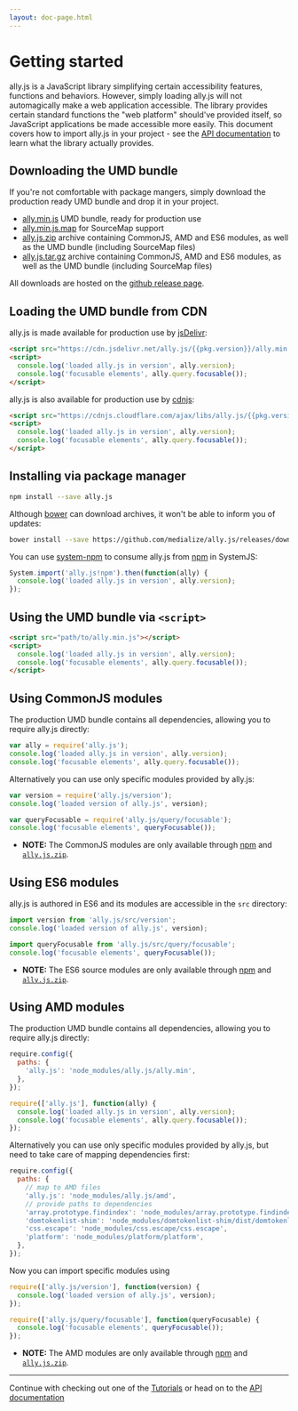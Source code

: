 ```yaml
---
layout: doc-page.html
---
```


# Getting started

ally.js is a JavaScript library simplifying certain accessibility features, functions and behaviors. However, simply loading ally.js will not automagically make a web application accessible. The library provides certain standard functions the "web platform" should've provided itself, so JavaScript applications be made accessible more easily. This document covers how to import ally.js in your project - see the [API documentation](api/README.md) to learn what the library actually provides.


## Downloading the UMD bundle

If you're not comfortable with package mangers, simply download the production ready UMD bundle and drop it in your project.

* <a href="https://github.com/medialize/ally.js/releases/download/{{pkg.version}}/ally.min.js" class="download-file">ally.min.js</a> UMD bundle, ready for production use
* <a href="https://github.com/medialize/ally.js/releases/download/{{pkg.version}}/ally.min.js.map" class="download-file">ally.min.js.map</a> for SourceMap support
* <a href="https://github.com/medialize/ally.js/releases/download/{{pkg.version}}/ally.js.zip" class="download-file">ally.js.zip</a> archive containing CommonJS, AMD and ES6 modules, as well as the UMD bundle (including SourceMap files)
* <a href="https://github.com/medialize/ally.js/releases/download/{{pkg.version}}/ally.js.tar.gz" class="download-file">ally.js.tar.gz</a> archive containing CommonJS, AMD and ES6 modules, as well as the UMD bundle (including SourceMap files)

All downloads are hosted on the [github release page](https://github.com/medialize/ally.js/releases).


## Loading the UMD bundle from CDN

ally.js is made available for production use by [jsDelivr](http://www.jsdelivr.com/projects/ally.js):

```html
<script src="https://cdn.jsdelivr.net/ally.js/{{pkg.version}}/ally.min.js"></script>
<script>
  console.log('loaded ally.js in version', ally.version);
  console.log('focusable elements', ally.query.focusable());
</script>
```

ally.js is also available for production use by [cdnjs](https://cdnjs.com/libraries/ally.js):

```html
<script src="https://cdnjs.cloudflare.com/ajax/libs/ally.js/{{pkg.version}}/ally.min.js"></script>
<script>
  console.log('loaded ally.js in version', ally.version);
  console.log('focusable elements', ally.query.focusable());
</script>
```


## Installing via package manager

```sh
npm install --save ally.js
```

Although [bower](http://bower.io/) can download archives, it won't be able to inform you of updates:

```sh
bower install --save https://github.com/medialize/ally.js/releases/download/{{pkg.version}}/ally.js.zip
```

You can use [system-npm](https://github.com/stealjs/system-npm) to consume ally.js from [npm](https://www.npmjs.com/package/ally.js) in SystemJS:

```js
System.import('ally.js!npm').then(function(ally) {
  console.log('loaded ally.js in version', ally.version);
});
```


## Using the UMD bundle via `<script>`

```html
<script src="path/to/ally.min.js"></script>
<script>
  console.log('loaded ally.js in version', ally.version);
  console.log('focusable elements', ally.query.focusable());
</script>
```


## Using CommonJS modules

The production UMD bundle contains all dependencies, allowing you to require ally.js directly:

```js
var ally = require('ally.js');
console.log('loaded ally.js in version', ally.version);
console.log('focusable elements', ally.query.focusable());
```

Alternatively you can use only specific modules provided by ally.js:

```js
var version = require('ally.js/version');
console.log('loaded version of ally.js', version);

var queryFocusable = require('ally.js/query/focusable');
console.log('focusable elements', queryFocusable());
```

* **NOTE:** The CommonJS modules are only available through [npm](https://www.npmjs.com/package/ally.js) and [`ally.js.zip`](https://github.com/medialize/ally.js/releases/download/{{pkg.version}}/ally.js.zip).


## Using ES6 modules

ally.js is authored in ES6 and its modules are accessible in the `src` directory:

```js
import version from 'ally.js/src/version';
console.log('loaded version of ally.js', version);

import queryFocusable from 'ally.js/src/query/focusable';
console.log('focusable elements', queryFocusable());
```

* **NOTE:** The ES6 source modules are only available through [npm](https://www.npmjs.com/package/ally.js) and [`ally.js.zip`](https://github.com/medialize/ally.js/releases/download/{{pkg.version}}/ally.js.zip).


## Using AMD modules

The production UMD bundle contains all dependencies, allowing you to require ally.js directly:

```js
require.config({
  paths: {
    'ally.js': 'node_modules/ally.js/ally.min',
  },
});

require(['ally.js'], function(ally) {
  console.log('loaded ally.js in version', ally.version);
  console.log('focusable elements', ally.query.focusable());
});
```

Alternatively you can use only specific modules provided by ally.js, but need to take care of mapping dependencies first:

```js
require.config({
  paths: {
    // map to AMD files
    'ally.js': 'node_modules/ally.js/amd',
    // provide paths to dependencies
    'array.prototype.findindex': 'node_modules/array.prototype.findindex/index',
    'domtokenlist-shim': 'node_modules/domtokenlist-shim/dist/domtokenlist',
    'css.escape': 'node_modules/css.escape/css.escape',
    'platform': 'node_modules/platform/platform',
  },
});
```

Now you can import specific modules using

```js
require(['ally.js/version'], function(version) {
  console.log('loaded version of ally.js', version);
});

require(['ally.js/query/focusable'], function(queryFocusable) {
  console.log('focusable elements', queryFocusable());
});
```

* **NOTE:** The AMD modules are only available through [npm](https://www.npmjs.com/package/ally.js) and [`ally.js.zip`](https://github.com/medialize/ally.js/releases/download/{{pkg.version}}/ally.js.zip).


---

Continue with checking out one of the [Tutorials](tutorials/README.md) or head on to the [API documentation](api/README.md)
